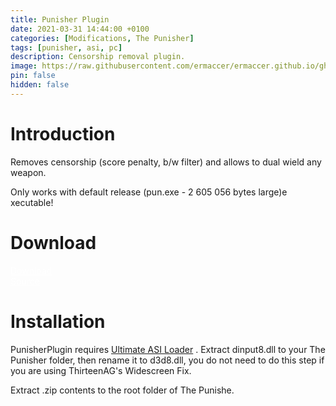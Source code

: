 ```yaml
---
title: Punisher Plugin
date: 2021-03-31 14:44:00 +0100
categories: [Modifications, The Punisher]
tags: [punisher, asi, pc]   
description: Censorship removal plugin.
image: https://raw.githubusercontent.com/ermaccer/ermaccer.github.io/gh-pages/assets/mods/pun/plugin/preview.jpg
pin: false
hidden: false
---
```


# Introduction
Removes censorship (score penalty, b/w filter) and allows to dual wield any weapon.


<div class="alert bg-dark">
Only works with default release (pun.exe - 2 605 056 bytes large)e xecutable!
</div>



# Download
<a class="btn btn-block btn-dark bg-dark text-gray btn-lg" style="color: white;" href="https://github.com/ermaccer/PunisherPlugin/releases/latest/download/PunisherPlugin.zip" role="button">
<i class="fas fa-download"></i>
Download
</a>
<br>
<a class="btn btn-block btn-dark bg-dark text-gray btn-lg" style="color: white;" href="https://github.com/ermaccer/PunisherPlugin/" role="button">
<i class="fab fa-github"></i>
Source
</a>

# Installation 

PunisherPlugin requires [Ultimate ASI Loader](https://github.com/ThirteenAG/Ultimate-ASI-Loader/releases) .
Extract dinput8.dll to your The Punisher folder, then rename it to d3d8.dll, you do not need to do this step if you are using ThirteenAG's Widescreen Fix.

Extract .zip contents to the root folder of The Punishe.


